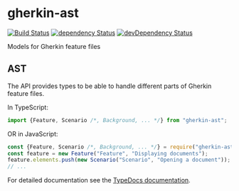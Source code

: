 # gherkin-ast

[![Build Status](https://travis-ci.org/gherking/gherkin-ast.svg?branch=master)](https://travis-ci.org/gherking/gherkin-ast) [![dependency Status](https://david-dm.org/gherking/gherkin-ast.svg)](https://david-dm.org/gherking/gherkin-ast) [![devDependency Status](https://david-dm.org/gherking/gherkin-ast/dev-status.svg)](https://david-dm.org/gherking/gherkin-ast#info=devDependencies)

Models for Gherkin feature files

## AST

The API provides types to be able to handle different parts of Gherkin feature files.

In TypeScript:
```typescript
import {Feature, Scenario /*, Background, ... */} from "gherkin-ast";
```

OR in JavaScript:
```javascript
const {Feature, Scenario /*, Background, ... */} = require("gherkin-ast");
const feature = new Feature("Feature", "Displaying documents");
feature.elements.push(new Scenario("Scenario", "Opening a document"));
// ...
```

For detailed documentation see the [TypeDocs documentation](https://gherking.github.io/gherkin-ast/).